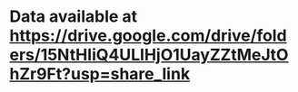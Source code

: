 # Data available at https://drive.google.com/drive/folders/15NtHIiQ4ULIHjO1UayZZtMeJtOhZr9Ft?usp=share_link
